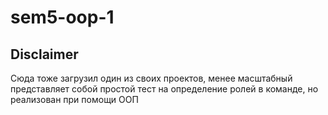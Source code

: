 # sem5-oop-1
## Disclaimer
Сюда тоже загрузил один из своих проектов, менее масштабный представляет собой простой тест на определение ролей в команде, но реализован при помощи ООП
